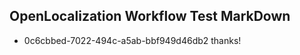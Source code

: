 ## OpenLocalization Workflow Test MarkDown
* 0c6cbbed-7022-494c-a5ab-bbf949d46db2 
thanks!<!--HONumber=Mar16_HO2-->
